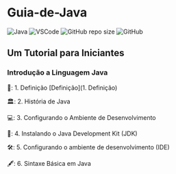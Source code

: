 # Guia-de-Java
![Java](https://img.shields.io/badge/Java-%23ED8B00.svg?style=for-the-badge&logo=openjdk&logoColor=white)
![VSCode](https://img.shields.io/badge/Made%20for-VSCode-1f425f.svg)
![GitHub repo size](https://img.shields.io/github/repo-size/deniseflora/Guia-de-Java)
![GitHub](https://img.shields.io/github/license/deniseflora/Guia-de-Java)

## Um Tutorial para Iniciantes

### Introdução a Linguagem Java

📖: 1. Definição [Definição](1. Definição)  

🏛️: 2. História de Java

💻: 3. Configurando o Ambiente de Desenvolvimento
 
🍵: 4. Instalando o Java Development Kit (JDK)
  
🛠️: 5. Configurando o ambiente de desenvolvimento (IDE)
   
🖋️: 6. Sintaxe Básica em Java







